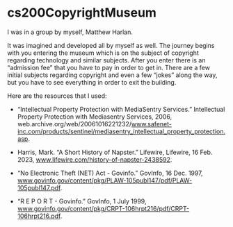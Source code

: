# cs200CopyrightMuseum

I was in a group by myself, Matthew Harlan. 

It was imagined and developed all by myself as well. The journey begins with you entering the museum which is on the subject of copyright regarding technology and similar subjects. After you enter there is an “admission fee” that you have to pay in order to get in. There are a few initial subjects regarding copyright and even a few “jokes” along the way, but you have to see everything in order to exit the building. 

Here are the resources that I used:

- “Intellectual Property Protection with MediaSentry Services.” Intellectual Property Protection with Mediasentry Services, 2006, web.archive.org/web/20061016221232/www.safenet-inc.com/products/sentinel/mediasentry_intellectual_property_protection.asp. 

 - Harris, Mark. “A Short History of Napster.” Lifewire, Lifewire, 16 Feb. 2023, www.lifewire.com/history-of-napster-2438592. 

 - “No Electronic Theft (NET) Act - Govinfo.” GovInfo, 16 Dec. 1997, www.govinfo.gov/content/pkg/PLAW-105publ147/pdf/PLAW-105publ147.pdf. 

 - “R E P O R T - Govinfo.” GovInfo, 1 July 1999, www.govinfo.gov/content/pkg/CRPT-106hrpt216/pdf/CRPT-106hrpt216.pdf. 
